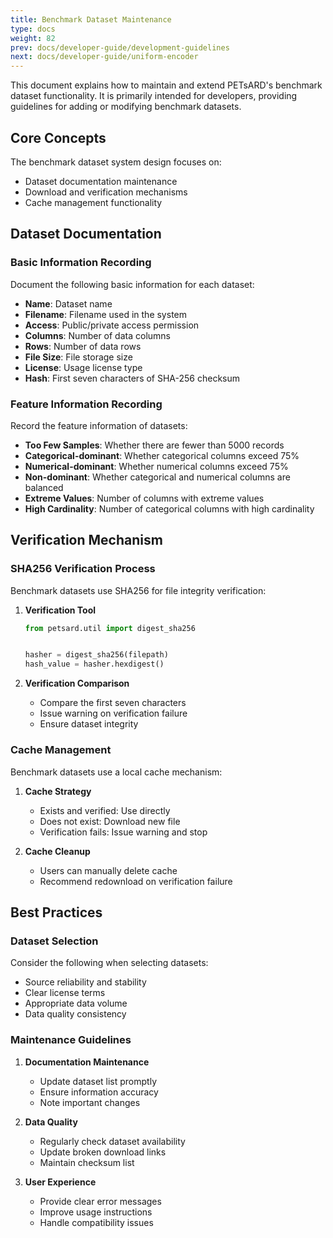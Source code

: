 ```yaml
---
title: Benchmark Dataset Maintenance
type: docs
weight: 82
prev: docs/developer-guide/development-guidelines
next: docs/developer-guide/uniform-encoder
---
```


This document explains how to maintain and extend PETsARD's benchmark dataset functionality. It is primarily intended for developers, providing guidelines for adding or modifying benchmark datasets.

## Core Concepts

The benchmark dataset system design focuses on:
- Dataset documentation maintenance
- Download and verification mechanisms
- Cache management functionality

## Dataset Documentation

### Basic Information Recording

Document the following basic information for each dataset:

- **Name**: Dataset name
- **Filename**: Filename used in the system
- **Access**: Public/private access permission
- **Columns**: Number of data columns
- **Rows**: Number of data rows
- **File Size**: File storage size
- **License**: Usage license type
- **Hash**: First seven characters of SHA-256 checksum

### Feature Information Recording

Record the feature information of datasets:

- **Too Few Samples**: Whether there are fewer than 5000 records
- **Categorical-dominant**: Whether categorical columns exceed 75%
- **Numerical-dominant**: Whether numerical columns exceed 75%
- **Non-dominant**: Whether categorical and numerical columns are balanced
- **Extreme Values**: Number of columns with extreme values
- **High Cardinality**: Number of categorical columns with high cardinality

## Verification Mechanism

### SHA256 Verification Process

Benchmark datasets use SHA256 for file integrity verification:

1. **Verification Tool**
   ```python
   from petsard.util import digest_sha256


   hasher = digest_sha256(filepath)
   hash_value = hasher.hexdigest()
   ```

2. **Verification Comparison**
   - Compare the first seven characters
   - Issue warning on verification failure
   - Ensure dataset integrity

### Cache Management

Benchmark datasets use a local cache mechanism:

1. **Cache Strategy**
   - Exists and verified: Use directly
   - Does not exist: Download new file
   - Verification fails: Issue warning and stop

2. **Cache Cleanup**
   - Users can manually delete cache
   - Recommend redownload on verification failure

## Best Practices

### Dataset Selection

Consider the following when selecting datasets:
- Source reliability and stability
- Clear license terms
- Appropriate data volume
- Data quality consistency

### Maintenance Guidelines

1. **Documentation Maintenance**
   - Update dataset list promptly
   - Ensure information accuracy
   - Note important changes

2. **Data Quality**
   - Regularly check dataset availability
   - Update broken download links
   - Maintain checksum list

3. **User Experience**
   - Provide clear error messages
   - Improve usage instructions
   - Handle compatibility issues
